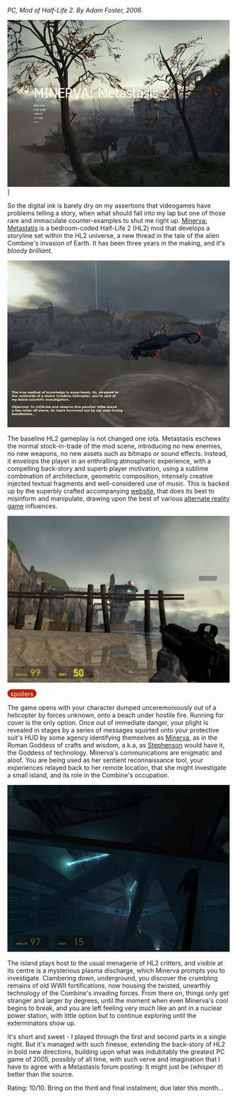 <!--
.. title: Minerva: Metastasis
.. slug: minerva-metastasis
.. date: 2007-04-05 00:24:11-05:00
.. tags: geek,media,videogame,windows,completed
-->

*PC, Mod of Half-Life 2. By Adam Foster, 2006.*

![Title screen](/files/2007/04/metastasis_1_background0000.jpg)]

So the digital ink is barely dry on my assertions that videogames have
problems telling a story, when what should fall into my lap but one of
those rare and immaculate counter-examples to shut me right up.
[Minerva: Metastatis](http://www.hylobatidae.org/minerva/) is a
bedroom-coded Half-Life 2 (HL2) mod that develops a storyline set within
the HL2 universe, a new thread in the tale of the alien Combine's
invasion of Earth. It has been three years in the making, and it's
*bloody brilliant*.

![](/files/2007/04/metastasis_10004.jpg)

The baseline HL2 gameplay is not changed one iota. Metastasis eschews
the normal stock-in-trade of the mod scene, introducing no new enemies,
no new weapons, no new assets such as bitmaps or sound effects. Instead,
it envelops the player in an enthralling atmospheric experience, with a
compelling back-story and superb player motivation, using a sublime
combination of architecture, geometric composition, intensely creative
injected textual fragments and well-considered use of music. This is
backed up by the superbly crafted accompanying
[website](http://www.hylobatidae.org/minerva/), that does its best to
misinform and manipulate, drawing upon the best of various [alternate
reality game](http://en.wikipedia.org/wiki/Alternate_reality_game)
influences.

![Shoreline](/files/2007/04/metastasis_10012.jpg)

<span style="background:#bb2200; color:white; border-radius: 1em; padding-left: 0.5em; padding-right: 0.5em; padding-top: 2px;">spoilers</span>

The game opens with your character dumped unceremoniously out of a
helicopter by forces unknown, onto a beach under hostile fire. Running
for cover is the only option. Once out of immediate danger, your plight
is revealed in stages by a series of messages squirted onto your
protective suit's HUD by some agency identifying themselves as
[Minerva](http://en.wikipedia.org/wiki/Minerva), as in the Roman Goddess
of crafts and wisdom, a.k.a, as
[Stephenson](http://www.amazon.com/Snow-Crash-Bantam-Spectra-Book/dp/0553380958)
would have it, the Goddess of technology. Minerva's communications are
enigmatic and aloof. You are being used as her sentient reconnaissance
tool, your experiences relayed back to her remote location, that she
might investigate a small island, and its role in the Combine's
occupation.

![Down the rabbit hole](/files/2007/04/metastasis_20021.jpg)

The island plays host to the usual menagerie of HL2 critters, and
visible at its centre is a mysterious plasma discharge, which Minerva
prompts you to investigate. Clambering down, underground, you discover
the crumbling remains of old WWII fortifications, now housing the
twisted, unearthly technology of the Combine's invading forces. From
there on, things only get stranger and larger by degrees, until the
moment when even Minerva's cool begins to break, and you are left
feeling very much like an ant in a nuclear power station, with little
option but to continue exploring until the exterminators show up.

It's short and sweet - I played through the first and second parts in a
single night. But it's managed with such finesse, extending the
back-story of HL2 in bold new directions, building upon what was
indubitably the greatest PC game of 2005, possibly of all time, with
such verve and imagination that I have to agree with a Metastasis forum
posting: It might just be (*whisper it*) better than the source.

Rating: 10/10.
Bring on the third and final instalment, due later this month...
